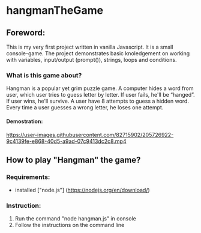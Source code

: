 # hangmanTheGame

## Foreword:
This is my very first project written in vanilla Javascript. It is a small console-game. The project demonstrates basic knoledgement on working with variables, input/output (prompt()), strings, loops and conditions.

### What is this game about?
Hangman is a popular yet grim puzzle game. A computer hides a word from user, which user tries to guess letter by letter. If user fails, he'll be “hanged”. If user wins, he'll survive. A user have 8 attempts to guess a hidden word. Every time a user guesses a wrong letter, he loses one attempt.
#### Demostration:
https://user-images.githubusercontent.com/82715902/205726922-9c4139fe-e868-40d5-a9ad-07c9413dc2c8.mp4

## How to play "Hangman" the game?
### Requirements:
- installed ["node.js"] (https://nodejs.org/en/download/)

### Instruction:
1. Run the command "node hangman.js" in console
2. Follow the instructions on the command line
